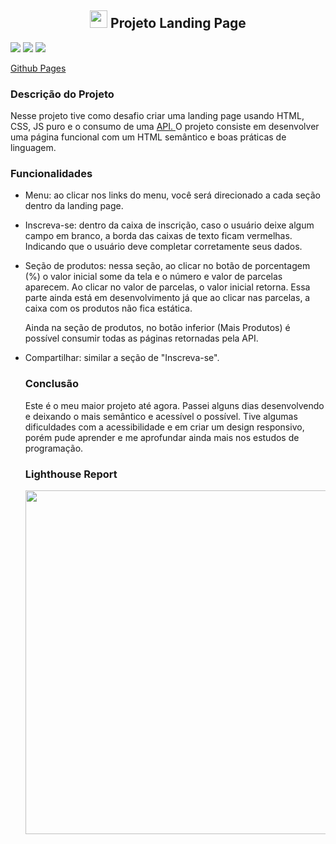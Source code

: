 <h2 align="center">  
  <img src="https://user-images.githubusercontent.com/69096673/169550418-4193e4ff-8142-478c-bbd6-0bb7623d9cb5.jpeg" width="28px">
  Projeto Landing Page </h2>
<p>
  <img src="https://img.shields.io/github/issues/the4nna/landing-page"> 
  <img src="https://img.shields.io/github/stars/the4nna/landing-page"> 
  <img src="https://img.shields.io/github/forks/the4nna/landing-page?color=purple">
</p>

<a href="https://the4nna.github.io/landing-page/"> Github Pages </a>

<h3> Descrição do Projeto </h3>
  <p> Nesse projeto tive como desafio criar uma landing page usando HTML, CSS, JS puro e o consumo de uma  <a href="https://frontend-intern-challenge-api.iurykrieger.vercel.app/products?page=1"> API. </a> O projeto consiste em desenvolver uma página funcional com um HTML semântico e boas práticas de linguagem. </p>

<h3> Funcionalidades </h3>
<ul> 
  <li> 
    <p> Menu: ao clicar nos links do menu, você será direcionado a cada seção dentro da landing page. </p>
  </li>
  <li>
    <p> Inscreva-se: dentro da caixa de inscrição, caso o usuário deixe algum campo em branco, a borda das caixas de texto ficam vermelhas. Indicando que o usuário deve completar corretamente seus dados. </p>
  </li>
  <li>  
    <p> Seção de produtos: nessa seção, ao clicar no botão de porcentagem (%) o valor inicial some da tela e o número e valor de parcelas aparecem. Ao clicar no valor de parcelas, o valor inicial retorna. Essa parte ainda está em desenvolvimento já que ao clicar nas parcelas, a caixa com os produtos não fica estática. </p> 
    <p> Ainda na seção de produtos, no botão inferior (Mais Produtos) é possível consumir todas as páginas retornadas pela API. </p>
  </li>
  <li> 
    <p> Compartilhar: similar a seção de "Inscreva-se". </p>
  </li>
  
  <h3> Conclusão </h3>
    <p> Este é o meu maior projeto até agora. Passei alguns dias desenvolvendo e deixando o mais semântico e acessível o possível. Tive algumas dificuldades com a acessibilidade e em criar um design responsivo, porém pude aprender e me aprofundar ainda mais nos estudos de programação. </p>
  
<h3> Lighthouse Report </h3>
  <img src="https://user-images.githubusercontent.com/69096673/169600532-7f013fc3-dd4c-4ba1-b43a-7ae01d699e68.png" width="550px">

